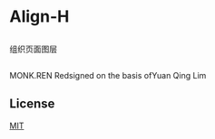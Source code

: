 # Align-H
## 
组织页面图层


##
MONK.REN Redsigned on the basis ofYuan Qing Lim


## License

[MIT](/LICENSE.md)
